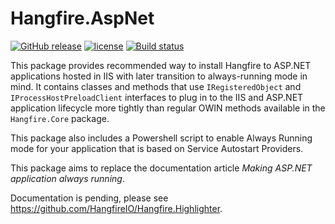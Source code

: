 # Hangfire.AspNet

[![GitHub release](https://img.shields.io/github/release/HangfireIO/Hangfire.AspNet.svg?maxAge=3600)](https://github.com/HangfireIO/Hangfire.IIS/releases)
[![license](https://img.shields.io/github/license/HangfireIO/Hangfire.AspNet.svg?maxAge=3600)](https://github.com/HangfireIO/Hangfire.IIS/blob/master/LICENSE)
[![Build status](https://ci.appveyor.com/api/projects/status/ywkl7xx1022odi7m?svg=true)](https://ci.appveyor.com/project/odinserj/hangfire-aspnet)

This package provides recommended way to install Hangfire to ASP.NET applications hosted in IIS with later transition to always-running mode in mind. It contains classes and methods that use `IRegisteredObject` and `IProcessHostPreloadClient` interfaces to plug in to the IIS and ASP.NET application lifecycle more tightly than regular OWIN methods available in the `Hangfire.Core` package. 

This package also includes a Powershell script to enable Always Running mode for your application that is based on Service Autostart Providers.

This package aims to replace the documentation article *Making ASP.NET application always running*.

Documentation is pending, please see https://github.com/HangfireIO/Hangfire.Highlighter.

